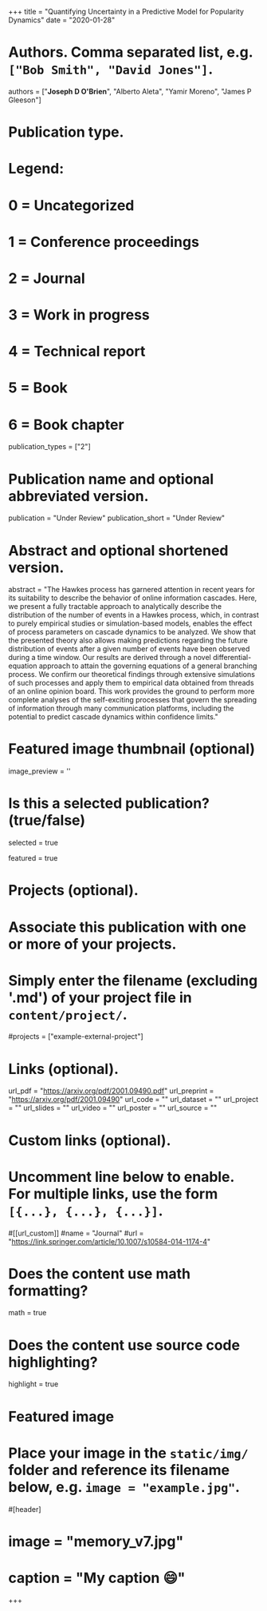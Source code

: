 +++
title = "Quantifying Uncertainty in a Predictive Model for Popularity Dynamics"
date = "2020-01-28"

# Authors. Comma separated list, e.g. `["Bob Smith", "David Jones"]`.

authors = ["**Joseph D O'Brien**", "Alberto Aleta", "Yamir Moreno", "James P Gleeson"]

# Publication type.
# Legend:
# 0 = Uncategorized
# 1 = Conference proceedings
# 2 = Journal
# 3 = Work in progress
# 4 = Technical report
# 5 = Book
# 6 = Book chapter
publication_types = ["2"]

# Publication name and optional abbreviated version.
publication = "Under Review"
publication_short = "Under Review"

# Abstract and optional shortened version.
abstract = "The Hawkes process has garnered attention in recent years for its suitability to describe the behavior of online information cascades. Here, we present a fully tractable approach to analytically describe the distribution of the number of events in a Hawkes process, which, in contrast to purely empirical studies or simulation-based models, enables the effect of process parameters on cascade dynamics to be analyzed. We show that the presented theory also allows making predictions regarding the future distribution of events after a given number of events have been observed during a time window. Our results are derived through a novel differential-equation approach to attain the governing equations of a general branching process. We confirm our theoretical findings through extensive simulations of such processes and apply them to empirical data obtained from threads of an online opinion board. This work provides the ground to perform more complete analyses of the self-exciting processes that govern the spreading of information through many communication platforms, including the potential to predict cascade dynamics within confidence limits."

# Featured image thumbnail (optional)
image_preview = ''

# Is this a selected publication? (true/false)
selected = true

featured = true


# Projects (optional).
#   Associate this publication with one or more of your projects.
#   Simply enter the filename (excluding '.md') of your project file in `content/project/`.
#projects = ["example-external-project"]

# Links (optional).
url_pdf = "https://arxiv.org/pdf/2001.09490.pdf"
url_preprint = "https://arxiv.org/pdf/2001.09490"
url_code = ""
url_dataset = ""
url_project = ""
url_slides = ""
url_video = ""
url_poster = ""
url_source = ""

# Custom links (optional).
#   Uncomment line below to enable. For multiple links, use the form `[{...}, {...}, {...}]`.
#[[url_custom]]
#name = "Journal"
#url = "https://link.springer.com/article/10.1007/s10584-014-1174-4"

# Does the content use math formatting?
math = true

# Does the content use source code highlighting?
highlight = true
  
# Featured image
# Place your image in the `static/img/` folder and reference its filename below, e.g. `image = "example.jpg"`.
#[header]
# image = "memory_v7.jpg"
# caption = "My caption :smile:"

+++
